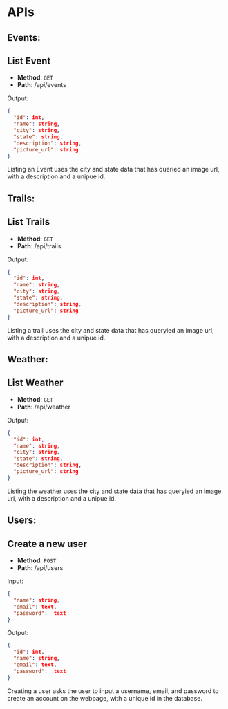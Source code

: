 # APIs

## Events:

## List Event

* **Method**: `GET`
* **Path**: /api/events

Output:

```json
{
  "id": int,
  "name": string,
  "city": string,
  "state": string,
  "description": string,
  "picture_url": string
}
```

Listing an Event uses the city and state data that has queried
an image url, with a description and a unipue id. 



## Trails:

## List Trails

* **Method**: `GET`
* **Path**: /api/trails


Output:

```json
{
  "id": int,
  "name": string,
  "city": string,
  "state": string,
  "description": string,
  "picture_url": string
}
```

Listing a trail uses the city and state data that has queryied
an image url, with a description and a unipue id. 


## Weather:

## List Weather

* **Method**: `GET`
* **Path**: /api/weather

Output:

```json
{
  "id": int,
  "name": string,
  "city": string,
  "state": string,
  "description": string,
  "picture_url": string
}
```
Listing the weather uses the city and state data that has queryied
an image url, with a description and a unipue id. 

## Users:

## Create a new user

* **Method**: `POST`
* **Path**: /api/users

Input:

```json
{
  "name": string,
  "email": text,
  "password":  text
}
```
Output:

```json
{
  "id": int,
  "name": string,
  "email": text,
  "password":  text
}
```
Creating a user asks the user to input a username, email, 
and password to create an account on the webpage, 
with a unique id in the database.